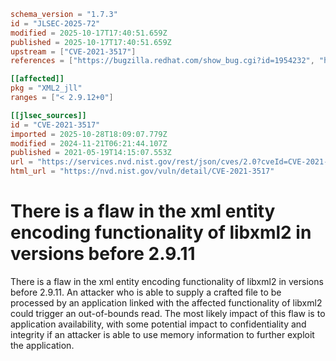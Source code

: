 ```toml
schema_version = "1.7.3"
id = "JLSEC-2025-72"
modified = 2025-10-17T17:40:51.659Z
published = 2025-10-17T17:40:51.659Z
upstream = ["CVE-2021-3517"]
references = ["https://bugzilla.redhat.com/show_bug.cgi?id=1954232", "https://lists.apache.org/thread.html/r58af02e294bd07f487e2c64ffc0a29b837db5600e33b6e698b9d696b%40%3Cissues.bookkeeper.apache.org%3E", "https://lists.apache.org/thread.html/rf4c02775860db415b4955778a131c2795223f61cb8c6a450893651e4%40%3Cissues.bookkeeper.apache.org%3E", "https://lists.debian.org/debian-lts-announce/2021/05/msg00008.html", "https://lists.fedoraproject.org/archives/list/package-announce%40lists.fedoraproject.org/message/BZOMV5J4PMZAORVT64BKLV6YIZAFDGX6/", "https://lists.fedoraproject.org/archives/list/package-announce%40lists.fedoraproject.org/message/QVM4UJ3376I6ZVOYMHBNX4GY3NIV52WV/", "https://security.gentoo.org/glsa/202107-05", "https://security.netapp.com/advisory/ntap-20210625-0002/", "https://security.netapp.com/advisory/ntap-20211022-0004/", "https://www.oracle.com/security-alerts/cpuapr2022.html", "https://www.oracle.com/security-alerts/cpujan2022.html", "https://www.oracle.com/security-alerts/cpujul2022.html", "https://www.oracle.com/security-alerts/cpuoct2021.html", "https://bugzilla.redhat.com/show_bug.cgi?id=1954232", "https://lists.apache.org/thread.html/r58af02e294bd07f487e2c64ffc0a29b837db5600e33b6e698b9d696b%40%3Cissues.bookkeeper.apache.org%3E", "https://lists.apache.org/thread.html/rf4c02775860db415b4955778a131c2795223f61cb8c6a450893651e4%40%3Cissues.bookkeeper.apache.org%3E", "https://lists.debian.org/debian-lts-announce/2021/05/msg00008.html", "https://lists.fedoraproject.org/archives/list/package-announce%40lists.fedoraproject.org/message/BZOMV5J4PMZAORVT64BKLV6YIZAFDGX6/", "https://lists.fedoraproject.org/archives/list/package-announce%40lists.fedoraproject.org/message/QVM4UJ3376I6ZVOYMHBNX4GY3NIV52WV/", "https://security.gentoo.org/glsa/202107-05", "https://security.netapp.com/advisory/ntap-20210625-0002/", "https://security.netapp.com/advisory/ntap-20211022-0004/", "https://www.oracle.com/security-alerts/cpuapr2022.html", "https://www.oracle.com/security-alerts/cpujan2022.html", "https://www.oracle.com/security-alerts/cpujul2022.html", "https://www.oracle.com/security-alerts/cpuoct2021.html"]

[[affected]]
pkg = "XML2_jll"
ranges = ["< 2.9.12+0"]

[[jlsec_sources]]
id = "CVE-2021-3517"
imported = 2025-10-28T18:09:07.779Z
modified = 2024-11-21T06:21:44.107Z
published = 2021-05-19T14:15:07.553Z
url = "https://services.nvd.nist.gov/rest/json/cves/2.0?cveId=CVE-2021-3517"
html_url = "https://nvd.nist.gov/vuln/detail/CVE-2021-3517"
```

# There is a flaw in the xml entity encoding functionality of libxml2 in versions before 2.9.11

There is a flaw in the xml entity encoding functionality of libxml2 in versions before 2.9.11. An attacker who is able to supply a crafted file to be processed by an application linked with the affected functionality of libxml2 could trigger an out-of-bounds read. The most likely impact of this flaw is to application availability, with some potential impact to confidentiality and integrity if an attacker is able to use memory information to further exploit the application.

